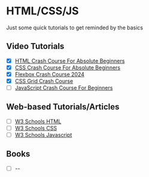 # HTML/CSS/JS
Just some quick tutorials to get reminded by the basics

## Video Tutorials
- [x] [HTML Crash Course For Absolute Beginners](https://www.youtube.com/watch?v=UB1O30fR-EE&list=WL&index=4)
- [x] [CSS Crash Course For Absolute Beginners](https://www.youtube.com/watch?v=yfoY53QXEnI&list=WL&index=6)
- [x] [Flexbox Crash Course 2024](https://www.youtube.com/watch?v=3YW65K6LcIA&list=WL&index=5)
- [x] [CSS Grid Crash Course](https://www.youtube.com/watch?v=0xMQfnTU6oo&list=WL&index=5)
- [ ] [JavaScript Crash Course For Beginners](https://www.youtube.com/watch?v=hdI2bqOjy3c)

## Web-based Tutorials/Articles
- [ ] [W3 Schools HTML](https://www.w3schools.com/html/default.asp)
- [ ] [W3 Schools CSS](https://www.w3schools.com/css/default.asp)
- [ ] [W3 Schools Javascript](https://www.w3schools.com/js/default.asp)

## Books
- [ ] --
